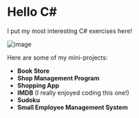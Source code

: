 # Hello C#
I put my most interesting C# exercises here!

![image](https://github.com/user-attachments/assets/65b9af50-99f8-477e-a1c4-23e408dd2ce6)

Here are some of my mini-projects:
- **Book Store**
- **Shop Management Program**
- **Shopping App**
- **IMDB** (I really enjoyed coding this one!)
- **Sudoku**
- **Small Employee Management System**
